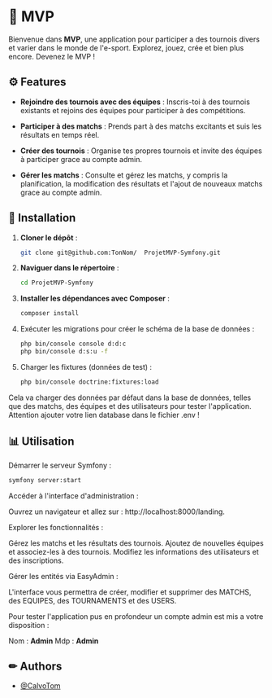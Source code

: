 # 🚀 **MVP**

Bienvenue dans **MVP**, une application pour participer a des tournois divers et varier dans le monde de l'e-sport. Explorez, jouez, crée et bien plus encore. Devenez le MVP !

## ⚙️ **Features**

- **Rejoindre des tournois avec des équipes** : Inscris-toi à des tournois existants et rejoins des équipes pour participer à des compétitions.

- **Participer à des matchs** : Prends part à des matchs excitants et suis les résultats en temps réel.

- **Créer des tournois** : Organise tes propres tournois et invite des équipes à participer  grace au compte admin.

- **Gérer les matchs** : Consulte et gérez les matchs, y compris la planification, la modification des résultats et l'ajout de nouveaux matchs grace au compte admin.

## 🔧 **Installation**

1. **Cloner le dépôt** :
    ```bash
    git clone git@github.com:TonNom/  ProjetMVP-Symfony.git
    ```

2. **Naviguer dans le répertoire** :
    ```bash
    cd ProjetMVP-Symfony
    ```

3. **Installer les dépendances avec Composer** :
    ```bash
    composer install
    ```

4. Exécuter les migrations pour créer le schéma de la base de données :

    ```bash
    php bin/console console d:d:c
    php bin/console d:s:u -f
    ```

5. Charger les fixtures (données de test) :
    ```bash
    php bin/console doctrine:fixtures:load
    ``` 
Cela va charger des données par défaut dans la base de données, telles que des matchs, des équipes et des utilisateurs pour tester l'application. Attention ajouter votre lien database dans le fichier .env !
## 📊 Utilisation

Démarrer le serveur Symfony :
```bash
symfony server:start
```

Accéder à l'interface d'administration :

Ouvrez un navigateur et allez sur :
http://localhost:8000/landing.

Explorer les fonctionnalités :

Gérez les matchs et les résultats des tournois.
Ajoutez de nouvelles équipes et associez-les à des tournois.
Modifiez les informations des utilisateurs et des inscriptions.

Gérer les entités via EasyAdmin :

L'interface vous permettra de créer, modifier et supprimer des MATCHS, des EQUIPES, des TOURNAMENTS et des USERS.

Pour tester l'application pus en profondeur un compte admin est mis a votre disposition :

Nom : **Admin**
Mdp : **Admin**

## ✏ Authors

- [@CalvoTom](https://www.github.com/CalvoTom)

